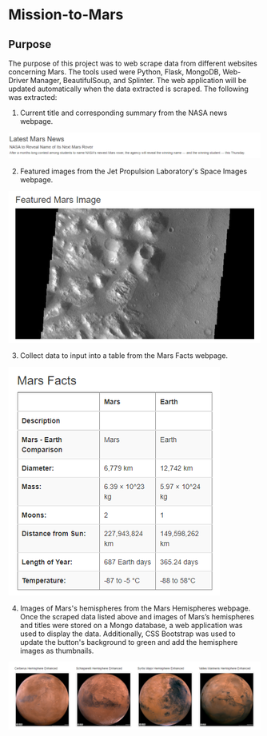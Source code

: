 # Mission-to-Mars

## Purpose
The purpose of this project was to web scrape data from different websites concerning Mars. The tools used were Python, Flask, MongoDB, Web-Driver Manager, BeautifulSoup, and Splinter. The web application will be updated automatically when the data extracted is scraped. The following was extracted:
  1. Current title and corresponding summary from the NASA news webpage.
  
  ![ScreenShot](https://github.com/dmyrick/Mission-to-Mars/blob/main/Resources/title_summary.png)
  
  2. Featured images from the Jet Propulsion Laboratory's Space Images webpage.
  
  ![ScreenShot](https://github.com/dmyrick/Mission-to-Mars/blob/main/Resources/featured_img.png)
  
  3. Collect data to input into a table from the Mars Facts webpage.

![ScreenShot](https://github.com/dmyrick/Mission-to-Mars/blob/main/Resources/mars_facts.png)

  4. Images of Mars's hemispheres from the Mars Hemispheres webpage. Once the scraped data listed above and images of Mars’s hemispheres and titles were stored on a Mongo database, a web application was used to display the data. Additionally, CSS Bootstrap was used to update the button's background to green and add the hemisphere images as thumbnails. 

![ScreenShot](https://github.com/dmyrick/Mission-to-Mars/blob/main/Resources/planets.png)
